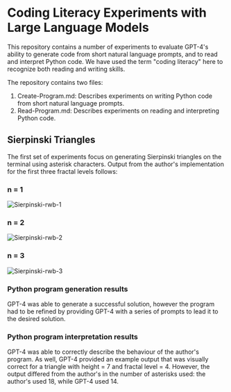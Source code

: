 # Coding Literacy Experiments with Large Language Models
This repository contains a number of experiments to evaluate GPT-4's ability to generate code from short natural language prompts, and to read and interpret Python code. We have used the term "coding literacy" here to recognize both reading and writing skills. 

The repository contains two files: 

1. Create-Program.md: Describes experiments on writing Python code from short natural language prompts.
2. Read-Program.md: Describes experiments on reading and interpreting Python code.

## Sierpinski Triangles
The first set of experiments focus on generating Sierpinski triangles on the terminal using asterisk characters. Output from the author's implementation for the first three fractal levels follows:

### n = 1
![Sierpinski-rwb-1](https://github.com/rwbrennan/GPT4-Coding-Experiments/assets/19438964/ee07c5f2-3838-448b-899d-589fe9d1fa8e)

### n = 2
![Sierpinski-rwb-2](https://github.com/rwbrennan/GPT4-Coding-Experiments/assets/19438964/c98649c5-b35e-4a0f-a30f-0f0f16210aa5)

### n = 3
![Sierpinski-rwb-3](https://github.com/rwbrennan/GPT4-Coding-Experiments/assets/19438964/76a0a51f-438c-4e30-95fc-619039ffc65f)

### Python program generation results
GPT-4 was able to generate a successful solution, however the program had to be refined by providing GPT-4 with a series of prompts to lead it to the desired solution. 

### Python program interpretation results
GPT-4 was able to correctly describe the behaviour of the author's program. As well, GPT-4 provided an example output that was visually correct for a triangle with height = 7 and fractal level = 4. However, the output differed from the author's in the number of asterisks used: the author's used 18, while GPT-4 used 14. 
